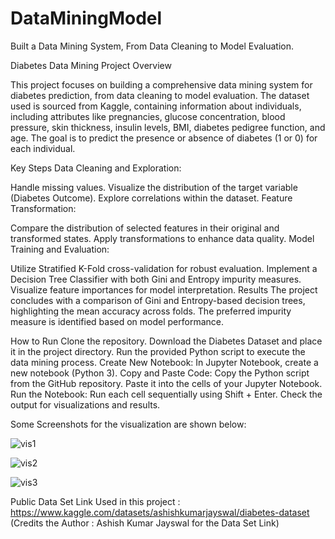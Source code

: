 # DataMiningModel
Built a Data Mining System, From Data Cleaning to Model Evaluation.

Diabetes Data Mining Project
Overview

This project focuses on building a comprehensive data mining system for diabetes prediction, from data cleaning to model evaluation. The dataset used is sourced from Kaggle, containing information about individuals, including attributes like pregnancies, glucose concentration, blood pressure, skin thickness, insulin levels, BMI, diabetes pedigree function, and age. The goal is to predict the presence or absence of diabetes (1 or 0) for each individual.

Key Steps
Data Cleaning and Exploration:

Handle missing values.
Visualize the distribution of the target variable (Diabetes Outcome).
Explore correlations within the dataset.
Feature Transformation:

Compare the distribution of selected features in their original and transformed states.
Apply transformations to enhance data quality.
Model Training and Evaluation:

Utilize Stratified K-Fold cross-validation for robust evaluation.
Implement a Decision Tree Classifier with both Gini and Entropy impurity measures.
Visualize feature importances for model interpretation.
Results
The project concludes with a comparison of Gini and Entropy-based decision trees, highlighting the mean accuracy across folds. The preferred impurity measure is identified based on model performance.

How to Run
Clone the repository.
Download the Diabetes Dataset and place it in the project directory.
Run the provided Python script to execute the data mining process.
Create New Notebook:
In Jupyter Notebook, create a new notebook (Python 3).
Copy and Paste Code:
Copy the Python script from the GitHub repository.
Paste it into the cells of your Jupyter Notebook.
Run the Notebook:
Run each cell sequentially using Shift + Enter.
Check the output for visualizations and results.


Some Screenshots for the visualization are shown below:

![vis1](https://github.com/VishCraft/DataMiningModel/assets/144891820/f2c1b751-fd7b-4065-aef9-3c34175ea479)

![vis2](https://github.com/VishCraft/DataMiningModel/assets/144891820/e7550fca-4abb-485c-b445-91543d44a520)


![vis3](https://github.com/VishCraft/DataMiningModel/assets/144891820/91dce693-6b7d-4ad3-98a4-7c97c0eefa46)

Public Data Set Link Used in this project : https://www.kaggle.com/datasets/ashishkumarjayswal/diabetes-dataset 
(Credits the Author : Ashish Kumar Jayswal for the Data Set Link) 



